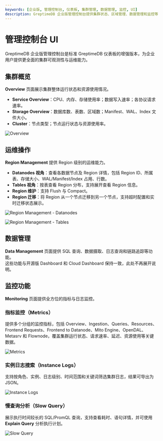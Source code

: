 ```yaml
---
keywords: [企业版, 管理控制台, 仪表板, 集群管理, 数据管理, 监控, UI]
description: GreptimeDB 企业版管理控制台提供集群状态、区域管理、数据管理和监控等功能的可视化界面。
---
```


# 管理控制台 UI

GreptimeDB 企业版管理控制台是标准 GreptimeDB 仪表板的增强版本，为企业用户提供更全面的集群可观测性与运维能力。


## 集群概览

**Overview** 页面展示集群整体运行状态和资源使用情况。

- **Service Overview**：CPU、内存、存储使用率；数据写入速率；各协议请求速率。
- **Storage Overview**：数据库数、表数、区域数；Manifest、WAL、Index 文件大小。
- **Cluster**：节点类型；节点运行状态与资源使用率。

![Overview](/enterprise-console-overview.png)

## 运维操作

**Region Management** 提供 Region 级别的运维能力。

- **Datanodes 视角**：查看各数据节点及 Region 详情，包括 Region ID、所属表、存储大小、WAL/Manifest/Index 占用、行数。
- **Tables 视角**：按表查看 Region 分布，支持展开查看 Region 信息。
- **Region 维护**：支持 Flush 与 Compact。
- **Region 迁移**：将 Region 从一个节点迁移到另一个节点，支持超时配置和实时迁移状态展示。

![Region Management - Datanodes](/enterprise-console-region-datanodes.png)

![Region Management - Tables](/enterprise-console-region-tables.png)

## 数据管理

**Data Management** 页面提供 SQL 查询、数据摄取、日志查询和链路追踪等功能。  
这些功能与开源版 Dashboard 和 Cloud Dashboard 保持一致，此处不再展开说明。

## 监控功能

**Monitoring** 页面提供全方位的指标与日志监控。

### 指标监控（Metrics）

提供多个分组的监控指标，包括 Overview、Ingestion、Queries、Resources、Frontend Requests、Frontend to Datanode、Mito Engine、OpenDAL、Metasrv 和 Flownode，覆盖集群运行状态、请求速率、延迟、资源使用等关键数据。

![Metrics](/enterprise-console-monitor-metrics.png)

### 实例日志搜索（Instance Logs）

支持按角色、实例、日志级别、时间范围和关键词筛选集群日志，结果可导出为 JSON。

![Instance Logs](/enterprise-console-instance-logs.png)

### 慢查询分析（Slow Query）

展示执行时间较长的 SQL/PromQL 查询，支持查看耗时、语句详情，并可使用 **Explain Query** 分析执行计划。

![Slow Query](/enterprise-console-slow-query.png)

